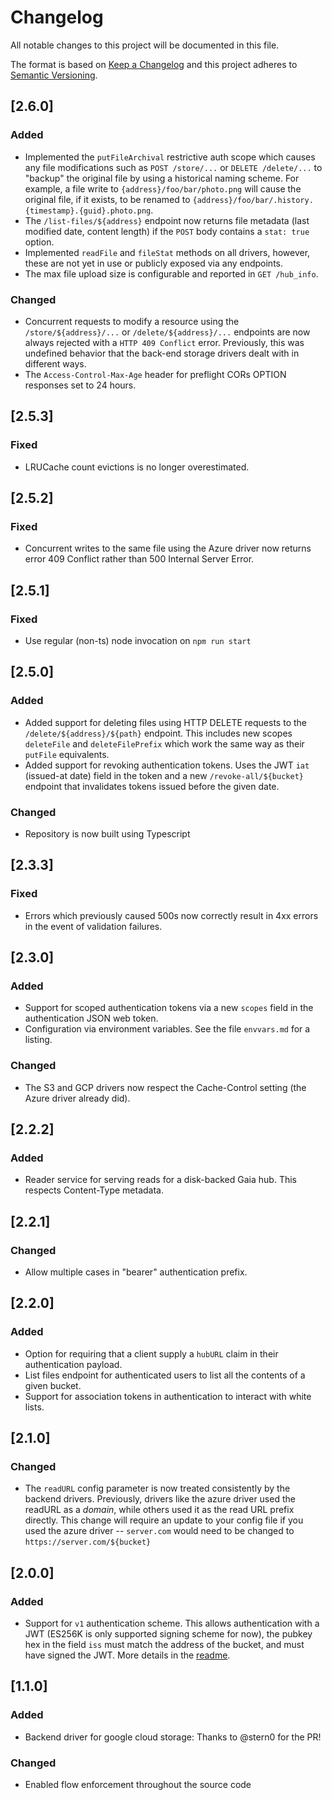 # Changelog
All notable changes to this project will be documented in this file.

The format is based on [Keep a Changelog](https://keepachangelog.com/en/1.0.0/)
and this project adheres to [Semantic Versioning](https://semver.org/spec/v2.0.0.html).

## [2.6.0]
### Added
- Implemented the `putFileArchival` restrictive auth scope which causes any 
  file modifications such as `POST /store/...` or `DELETE /delete/...` to 
  "backup" the original file by using a historical naming scheme. For example, 
  a file write to `{address}/foo/bar/photo.png` will cause the original
  file, if it exists, to be renamed to 
  `{address}/foo/bar/.history.{timestamp}.{guid}.photo.png`. 
- The `/list-files/${address}` endpoint now returns file metadata 
  (last modified date, content length) if the `POST` body contains 
  a `stat: true` option. 
- Implemented `readFile` and `fileStat` methods on all drivers, however, 
  these are not yet in use or publicly exposed via any endpoints. 
- The max file upload size is configurable and reported in `GET /hub_info`. 
### Changed
- Concurrent requests to modify a resource using the `/store/${address}/...`
  or `/delete/${address}/...` endpoints are now always rejected with a 
  `HTTP 409 Conflict` error. Previously, this was undefined behavior
  that the back-end storage drivers dealt with in different ways. 
- The `Access-Control-Max-Age` header for preflight CORs OPTION responses
  set to 24 hours. 


## [2.5.3]
### Fixed
- LRUCache count evictions is no longer overestimated. 

## [2.5.2]
### Fixed
- Concurrent writes to the same file using the Azure driver now returns
  error 409 Conflict rather than 500 Internal Server Error. 

## [2.5.1]
### Fixed
- Use regular (non-ts) node invocation on `npm run start`

## [2.5.0]
### Added
- Added support for deleting files using HTTP DELETE requests to the
  `/delete/${address}/${path}` endpoint. This includes new scopes 
  `deleteFile` and `deleteFilePrefix` which work the same way as their 
  `putFile` equivalents. 
- Added support for revoking authentication tokens. Uses the JWT `iat`
  (issued-at date) field in the token and a new `/revoke-all/${bucket}` 
  endpoint that invalidates tokens issued before the given date. 
### Changed
- Repository is now built using Typescript

## [2.3.3]
### Fixed
- Errors which previously caused 500s now correctly result in 4xx errors
  in the event of validation failures.

## [2.3.0]
### Added
- Support for scoped authentication tokens via a new `scopes` field in
  the authentication JSON web token.
- Configuration via environment variables. See the file `envvars.md` for
  a listing.
### Changed
- The S3 and GCP drivers now respect the Cache-Control setting (the Azure
  driver already did).

## [2.2.2]
### Added
- Reader service for serving reads for a disk-backed Gaia hub. This
  respects Content-Type metadata.

## [2.2.1]
### Changed
- Allow multiple cases in "bearer" authentication prefix.

## [2.2.0]
### Added
- Option for requiring that a client supply a `hubURL` claim in their
  authentication payload.
- List files endpoint for authenticated users to list all the contents
  of a given bucket.
- Support for association tokens in authentication to interact with white
  lists.

## [2.1.0]
### Changed
- The `readURL` config parameter is now treated consistently by the
  backend drivers. Previously, drivers like the azure driver used
  the readURL as a _domain_, while others used it as the read URL
  prefix directly. This change will require an update to your config
  file if you used the azure driver -- `server.com` would need to be
  changed to `https://server.com/${bucket}`

## [2.0.0]
### Added
- Support for `v1` authentication scheme. This allows authentication
  with a JWT (ES256K is only supported signing scheme for now), the
  pubkey hex in the field `iss` must match the address of the bucket,
  and must have signed the JWT. More details in
  the [readme](../README.md#v1-authentication-scheme).

## [1.1.0]
### Added
- Backend driver for google cloud storage: Thanks to @stern0 for the PR!

### Changed
- Enabled flow enforcement throughout the source code
